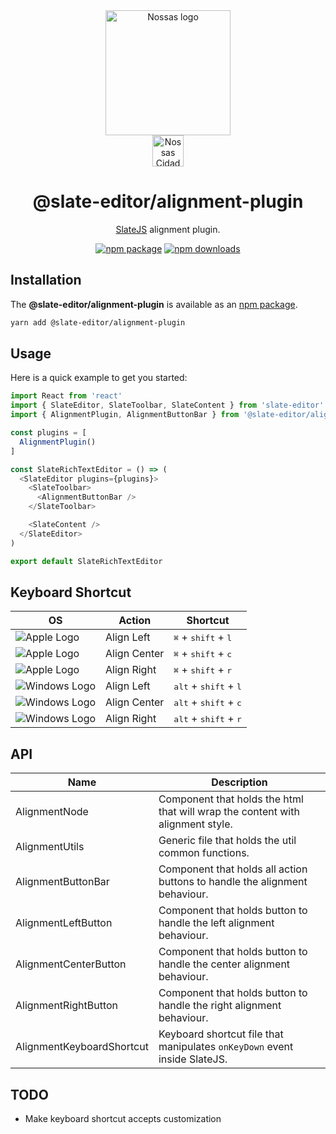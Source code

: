 <div align="center">
  <a href="https://www.en.nossas.org" rel="noopener" target="_blank">
    <img
      width="200"
      src="https://s3.amazonaws.com/hub-central/uploads/logo-nossas-20170517185909.svg"
      alt="Nossas logo"
      title="Nossas"
    />
  </a>
</div>
<div align="center">
  <img
    src="https://www.psdmockups.com/wp-content/uploads/2016/07/slatejs-520x292.jpg"
    alt="Nossas Cidades logo"
    title="Nossas Cidades"
    height="50"
  />
</div>

<h1 align="center">@slate-editor/alignment-plugin</h1>

<div align="center">

[SlateJS](https://github.com/ianstormtaylor/slate) alignment plugin.

[![npm package](https://img.shields.io/npm/v/@slate-editor/alignment-plugin.svg?maxAge=60)](https://www.npmjs.com/package/@slate-editor/alignment-plugin)
[![npm downloads](https://img.shields.io/npm/dt/@slate-editor/alignment-plugin.svg?maxAge=60)](https://www.npmjs.com/package/@slate-editor/alignment-plugin)

</div>

## Installation
The **@slate-editor/alignment-plugin** is available as an [npm package](https://www.npmjs.com/package/@slate-editor/alignment-plugin).

```sh
yarn add @slate-editor/alignment-plugin
```

## Usage
Here is a quick example to get you started:

```js
import React from 'react'
import { SlateEditor, SlateToolbar, SlateContent } from 'slate-editor'
import { AlignmentPlugin, AlignmentButtonBar } from '@slate-editor/alignment-plugin'

const plugins = [
  AlignmentPlugin()
]

const SlateRichTextEditor = () => (
  <SlateEditor plugins={plugins}>
    <SlateToolbar>
      <AlignmentButtonBar />
    </SlateToolbar>

    <SlateContent />
  </SlateEditor>
)

export default SlateRichTextEditor
```

## Keyboard Shortcut

| OS                       | Action       | Shortcut                                          |
|--------------------------|--------------|---------------------------------------------------|
| ![Apple Logo][apple]     | Align Left   | <kbd>⌘</kbd> + <kbd>shift</kbd> + <kbd>l</kbd>    |
| ![Apple Logo][apple]     | Align Center | <kbd>⌘</kbd> + <kbd>shift</kbd> + <kbd>c</kbd>    |
| ![Apple Logo][apple]     | Align Right  | <kbd>⌘</kbd> + <kbd>shift</kbd> + <kbd>r</kbd>    |
| ![Windows Logo][windows] | Align Left   | <kbd>alt</kbd> + <kbd>shift</kbd> + <kbd>l</kbd>  |
| ![Windows Logo][windows] | Align Center | <kbd>alt</kbd> + <kbd>shift</kbd> + <kbd>c</kbd>  |
| ![Windows Logo][windows] | Align Right  | <kbd>alt</kbd> + <kbd>shift</kbd> + <kbd>r</kbd>  |

## API

| Name                      | Description                                                                    |
|---------------------------|--------------------------------------------------------------------------------|
| AlignmentNode             | Component that holds the html that will wrap the content with alignment style. |
| AlignmentUtils            | Generic file that holds the util common functions.                             |
| AlignmentButtonBar        | Component that holds all action buttons to handle the alignment behaviour.     |
| AlignmentLeftButton       | Component that holds button to handle the left alignment behaviour.            |
| AlignmentCenterButton     | Component that holds button to handle the center alignment behaviour.          |
| AlignmentRightButton      | Component that holds button to handle the right alignment behaviour.           |
| AlignmentKeyboardShortcut | Keyboard shortcut file that manipulates `onKeyDown` event inside SlateJS.      |

## TODO

- Make keyboard shortcut accepts customization

[apple]: https://cdn2.iconfinder.com/data/icons/designer-skills/128/apple-ios-system-platform-os-mac-linux-48.png
[windows]: https://cdn2.iconfinder.com/data/icons/designer-skills/128/windows-48.png

